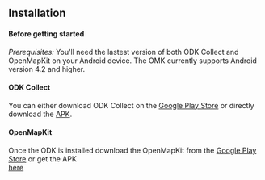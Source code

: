 ## Installation

#### Before getting started

_Prerequisites:_
You'll need the lastest version of both ODK Collect and OpenMapKit on your Android device. The OMK currently supports Android version 4.2 and higher.

#### ODK Collect

You can either download ODK Collect on the [Google Play Store](https://play.google.com/store/apps/details?id=org.odk.collect.android) or directly download the [APK](http://openmapkit.org/downloads/ODKCollect/ODKCollectOSM_v0.3.apk).

#### OpenMapKit
Once the ODK is installed download the OpenMapKit from the [Google Play Store](https://play.google.com/store/apps/developer?id=OpenMapKit) or get the APK  
[here](http://openmapkit.org/downloads/OpenMapKit/OpenMapKit_v0.12.apk)